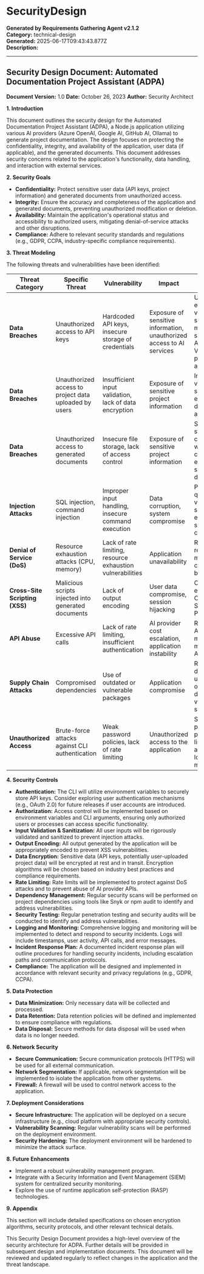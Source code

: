 # SecurityDesign

**Generated by Requirements Gathering Agent v2.1.2**  
**Category:** technical-design  
**Generated:** 2025-06-17T09:43:43.877Z  
**Description:** 

---

## Security Design Document: Automated Documentation Project Assistant (ADPA)

**Document Version:** 1.0
**Date:** October 26, 2023
**Author:** Security Architect


**1. Introduction**

This document outlines the security design for the Automated Documentation Project Assistant (ADPA), a Node.js application utilizing various AI providers (Azure OpenAI, Google AI, GitHub AI, Ollama) to generate project documentation.  The design focuses on protecting the confidentiality, integrity, and availability of the application, user data (if applicable), and the generated documents.  This document addresses security concerns related to the application's functionality, data handling, and interaction with external services.

**2. Security Goals**

* **Confidentiality:** Protect sensitive user data (API keys, project information) and generated documents from unauthorized access.
* **Integrity:** Ensure the accuracy and completeness of the application and generated documents, preventing unauthorized modification or deletion.
* **Availability:** Maintain the application's operational status and accessibility to authorized users, mitigating denial-of-service attacks and other disruptions.
* **Compliance:** Adhere to relevant security standards and regulations (e.g., GDPR, CCPA, industry-specific compliance requirements).


**3. Threat Modeling**

The following threats and vulnerabilities have been identified:

| Threat Category | Specific Threat | Vulnerability | Impact | Mitigation Strategy |
|---|---|---|---|---|
| **Data Breaches** | Unauthorized access to API keys | Hardcoded API keys, insecure storage of credentials | Exposure of sensitive information, unauthorized access to AI services | Use environment variables, secure key management services (e.g., Azure Key Vault), least privilege access |
| **Data Breaches** | Unauthorized access to project data uploaded by users | Insufficient input validation, lack of data encryption | Exposure of sensitive project information | Input validation and sanitization, encryption of data at rest and in transit |
| **Data Breaches** | Unauthorized access to generated documents | Insecure file storage, lack of access control | Exposure of sensitive project information | Secure file storage (e.g., cloud storage with access control), encryption of sensitive documents |
| **Injection Attacks** | SQL injection, command injection | Improper input handling, insecure command execution | Data corruption, system compromise | Parameterized queries, input validation and sanitization, escaping special characters |
| **Denial of Service (DoS)** | Resource exhaustion attacks (CPU, memory) | Lack of rate limiting, resource exhaustion vulnerabilities | Application unavailability | Rate limiting, resource monitoring, circuit breakers |
| **Cross-Site Scripting (XSS)** | Malicious scripts injected into generated documents | Lack of output encoding | User data compromise, session hijacking | Output encoding, Content Security Policy (CSP) |
| **API Abuse** | Excessive API calls | Lack of rate limiting, insufficient authentication | AI provider cost escalation, application instability | Rate limiting, API key management, monitoring of API usage |
| **Supply Chain Attacks** | Compromised dependencies | Use of outdated or vulnerable packages | Application compromise | Regular dependency updates, use of a dependency vulnerability scanner |
| **Unauthorized Access** | Brute-force attacks against CLI authentication | Weak password policies, lack of rate limiting | Unauthorized access to the application | Strong password policies, rate limiting, account lockout mechanisms |


**4. Security Controls**

* **Authentication:**  The CLI will utilize environment variables to securely store API keys.  Consider exploring user authentication mechanisms (e.g., OAuth 2.0) for future releases if user accounts are introduced.
* **Authorization:** Access control will be implemented based on environment variables and CLI arguments, ensuring only authorized users or processes can access specific functionality.
* **Input Validation & Sanitization:** All user inputs will be rigorously validated and sanitized to prevent injection attacks.
* **Output Encoding:** All output generated by the application will be appropriately encoded to prevent XSS vulnerabilities.
* **Data Encryption:** Sensitive data (API keys, potentially user-uploaded project data) will be encrypted at rest and in transit. Encryption algorithms will be chosen based on industry best practices and compliance requirements.
* **Rate Limiting:**  Rate limits will be implemented to protect against DoS attacks and to prevent abuse of AI provider APIs.
* **Dependency Management:** Regular security scans will be performed on project dependencies using tools like Snyk or npm audit to identify and address vulnerabilities.
* **Security Testing:** Regular penetration testing and security audits will be conducted to identify and address vulnerabilities.
* **Logging and Monitoring:** Comprehensive logging and monitoring will be implemented to detect and respond to security incidents.  Logs will include timestamps, user activity, API calls, and error messages.
* **Incident Response Plan:** A documented incident response plan will outline procedures for handling security incidents, including escalation paths and communication protocols.
* **Compliance:** The application will be designed and implemented in accordance with relevant security and privacy regulations (e.g., GDPR, CCPA).


**5. Data Protection**

* **Data Minimization:** Only necessary data will be collected and processed.
* **Data Retention:** Data retention policies will be defined and implemented to ensure compliance with regulations.
* **Data Disposal:** Secure methods for data disposal will be used when data is no longer needed.


**6. Network Security**

* **Secure Communication:** Secure communication protocols (HTTPS) will be used for all external communication.
* **Network Segmentation:**  If applicable, network segmentation will be implemented to isolate the application from other systems.
* **Firewall:** A firewall will be used to control network access to the application.


**7. Deployment Considerations**

* **Secure Infrastructure:** The application will be deployed on a secure infrastructure (e.g., cloud platform with appropriate security controls).
* **Vulnerability Scanning:** Regular vulnerability scans will be performed on the deployment environment.
* **Security Hardening:** The deployment environment will be hardened to minimize the attack surface.


**8. Future Enhancements**

* Implement a robust vulnerability management program.
* Integrate with a Security Information and Event Management (SIEM) system for centralized security monitoring.
* Explore the use of runtime application self-protection (RASP) technologies.


**9. Appendix**

This section will include detailed specifications on chosen encryption algorithms, security protocols, and other relevant technical details.


This Security Design Document provides a high-level overview of the security architecture for ADPA.  Further details will be provided in subsequent design and implementation documents.  This document will be reviewed and updated regularly to reflect changes in the application and the threat landscape.
